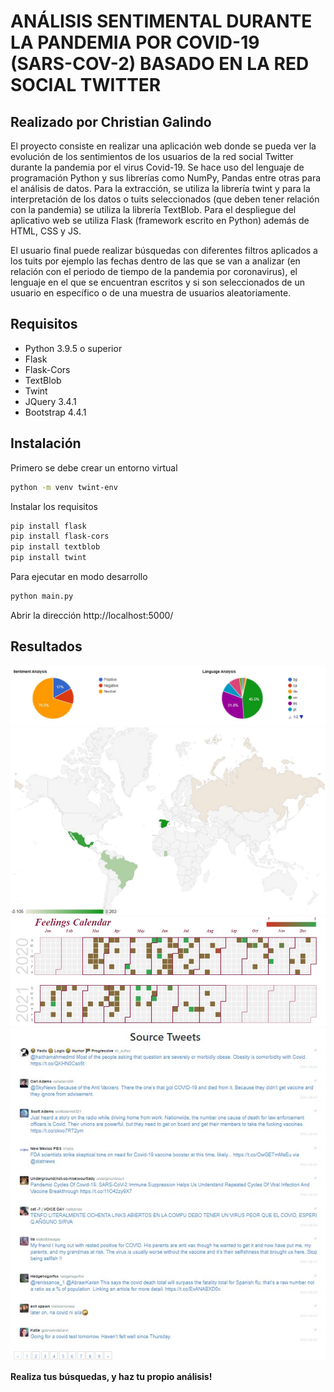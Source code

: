 # ANÁLISIS SENTIMENTAL DURANTE LA PANDEMIA POR COVID-19 (SARS-COV-2) BASADO EN LA RED SOCIAL TWITTER
## Realizado por Christian Galindo

El proyecto consiste en realizar una aplicación web donde se pueda ver la evolución de los sentimientos de los usuarios de la red social Twitter durante la pandemia por el virus Covid-19. Se hace uso del lenguaje de programación Python y sus librerías como NumPy, Pandas entre otras para el análisis de datos. Para la extracción, se utiliza la librería twint y para la interpretación de los datos o tuits seleccionados (que deben tener relación con la pandemia) se utiliza la librería TextBlob. Para el despliegue del aplicativo web se utiliza Flask (framework escrito en Python) además de HTML, CSS y JS.

El usuario final puede realizar búsquedas con diferentes filtros aplicados a los tuits por ejemplo las fechas dentro de las que se van a analizar (en relación con el periodo de tiempo de la pandemia por coronavirus), el lenguaje en el que se encuentran escritos y si son seleccionados de un usuario en específico o de una muestra de usuarios aleatoriamente.

## Requisitos
- Python 3.9.5 o superior
- Flask
- Flask-Cors
- TextBlob
- Twint
- JQuery 3.4.1
- Bootstrap 4.4.1

## Instalación
Primero se debe crear un entorno virtual
```sh
python -m venv twint-env
```

Instalar los requisitos 

```sh
pip install flask
pip install flask-cors
pip install textblob
pip install twint
```

Para ejecutar en modo desarrollo
```sh
python main.py
```
Abrir la dirección http://localhost:5000/

## Resultados
![Polaridad](https://github.com/ChristianGalindo10/ProyectoRedes1/blob/main/sentimiento.jpg)
![Mapa](https://github.com/ChristianGalindo10/ProyectoRedes1/blob/main/mapa.jpg)
![Calendario](https://github.com/ChristianGalindo10/ProyectoRedes1/blob/main/calendar.jpg)
![Tweets](https://github.com/ChristianGalindo10/ProyectoRedes1/blob/main/tweets.jpg)


**Realiza tus búsquedas, y haz tu propio análisis!**
